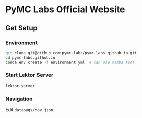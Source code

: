 # PyMC Labs Official Website

## Get Setup

### Environment

```bash
git clone git@github.com:pymc-labs/pymc-labs.github.io.git
cd pymc-labs.github.io
conda env create -f environment.yml  # can use mamba too!
```

### Start Lektor Server

```bash
lektor server
```

### Navigation

Edit `databags/nav.json`.
